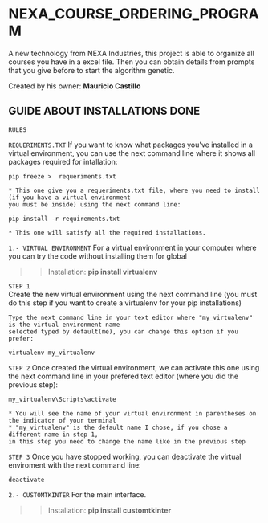 # NEXA_COURSE_ORDERING_PROGRAM
A new technology from NEXA Industries, this project is able to organize all courses you have in a excel file. Then you can obtain details from prompts that you give before to start the algorithm genetic. 

Created by his owner: **Mauricio Castillo** 

## GUIDE ABOUT INSTALLATIONS DONE
``RULES``

``REQUERIMENTS.TXT``
    If you want to know what packages you've installed in a virtual environment, you can use the next
    command line where it shows all packages required for intallation:

    pip freeze >  requeriments.txt

    * This one give you a requeriments.txt file, where you need to install (if you have a virtual environment
    you must be inside) using the next command line:

    pip install -r requirements.txt

    * This one will satisfy all the required installations.
    

``1.- VIRTUAL ENVIRONMENT``
For a virtual environment in your computer where you can try the code without installing them for global
>> Installation: **pip install virtualenv**

``STEP 1``	
    Create the new virtual environment using the next command line 
        (you must do this step if you want to create a virtualenv for your pip installations)
    
    Type the next command line in your text editor where "my_virtualenv" is the virtual environment name 
    selected typed by default(me), you can change this option if you prefer: 

    virtualenv my_virtualenv

``STEP 2``
    Once created the virtual environment, we can activate this one using the next command line in your 
    prefered text editor (where you did the previous step):

    my_virtualenv\Scripts\activate
    
    * You will see the name of your virtual environment in parentheses on the indicator of your terminal
    * "my_virtualenv" is the default name I chose, if you chose a different name in step 1, 
    in this step you need to change the name like in the previous step

``STEP 3``
    Once you have stopped working, you can deactivate the virtual enviroment with the next command line:

    deactivate

``2.- CUSTOMTKINTER`` For the main interface.
>> Installation: **pip install customtkinter**